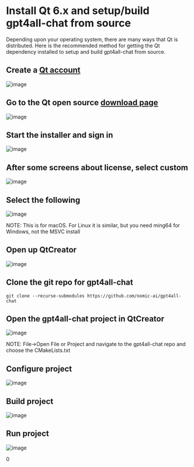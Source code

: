 # Install Qt 6.x and setup/build gpt4all-chat from source

Depending upon your operating system, there are many ways that Qt is distributed. 
Here is the recommended method for getting the Qt dependency installed to setup and build 
gpt4all-chat from source.

## Create a [Qt account](https://login.qt.io/register) 

![image](https://github.com/nomic-ai/gpt4all-chat/assets/10168/d1e44cab-4245-4144-a91c-7b02267df2b2)

## Go to the Qt open source [download page](https://www.qt.io/download-qt-installer-oss)

![image](https://github.com/nomic-ai/gpt4all-chat/assets/10168/d68f5f45-cca3-4fe9-acf4-cabdcb95f669)

## Start the installer and sign in

![image](https://github.com/nomic-ai/gpt4all-chat/assets/10168/899b1422-51ae-4bb5-acc9-b9027a8e9b19)

## After some screens about license, select custom

![image](https://github.com/nomic-ai/gpt4all-chat/assets/10168/2290031a-fdb0-4f47-a7f1-d77ad5451068)

## Select the following

![image](https://github.com/nomic-ai/gpt4all-chat/assets/10168/c6e999e5-cc8a-4dfc-8065-b59139e8c7ae)

NOTE: This is for macOS. For Linux it is similar, but you need ming64 for Windows, not the MSVC install

## Open up QtCreator

![image](https://github.com/nomic-ai/gpt4all-chat/assets/10168/a34978f4-a220-459c-af66-e901d7ccd7bb)

## Clone the git repo for gpt4all-chat

```
git clone --recurse-submodules https://github.com/nomic-ai/gpt4all-chat
```

## Open the gpt4all-chat project in QtCreator

![image](https://github.com/nomic-ai/gpt4all-chat/assets/10168/3d3e2743-2a1d-43d6-9e55-62f7f4306de7)

NOTE: File->Open File or Project and navigate to the gpt4all-chat repo and choose the CMakeLists.txt

## Configure project

![image](https://github.com/nomic-ai/gpt4all-chat/assets/10168/44d5aafb-a95d-434b-ba2a-a3138c0e49a0)

## Build project

![image](https://github.com/nomic-ai/gpt4all-chat/assets/10168/43cd7b42-32f0-4efa-9612-d51f85637103)

## Run project

![image](https://github.com/nomic-ai/gpt4all-chat/assets/10168/611ea795-bdcd-4feb-a466-eb1c2e936e7e)

0
